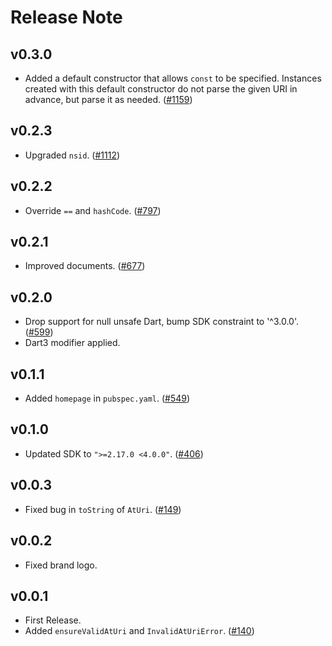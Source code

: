 # Release Note

## v0.3.0

- Added a default constructor that allows `const` to be specified. Instances created with this default constructor do not parse the given URI in advance, but parse it as needed. ([#1159](https://github.com/myConsciousness/atproto.dart/issues/1159))

## v0.2.3

- Upgraded `nsid`. ([#1112](https://github.com/myConsciousness/atproto.dart/issues/1112))

## v0.2.2

- Override `==` and `hashCode`. ([#797](https://github.com/myConsciousness/atproto.dart/issues/797))

## v0.2.1

- Improved documents. ([#677](https://github.com/myConsciousness/atproto.dart/issues/677))

## v0.2.0

- Drop support for null unsafe Dart, bump SDK constraint to '^3.0.0'. ([#599](https://github.com/myConsciousness/atproto.dart/issues/599))
- Dart3 modifier applied.

## v0.1.1

- Added `homepage` in `pubspec.yaml`. ([#549](https://github.com/myConsciousness/atproto.dart/issues/549))

## v0.1.0

- Updated SDK to `">=2.17.0 <4.0.0"`. ([#406](https://github.com/myConsciousness/atproto.dart/issues/406))

## v0.0.3

- Fixed bug in `toString` of `AtUri`. ([#149](https://github.com/myConsciousness/atproto.dart/issues/149))

## v0.0.2

- Fixed brand logo.

## v0.0.1

- First Release.
- Added `ensureValidAtUri` and `InvalidAtUriError`. ([#140](https://github.com/myConsciousness/atproto.dart/issues/140))
